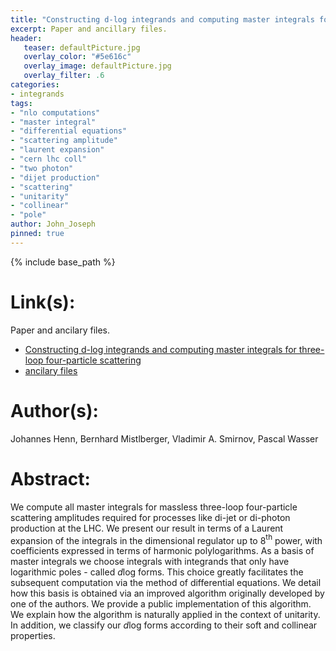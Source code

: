 ```yaml
---
title: "Constructing d-log integrands and computing master integrals for three-loop four-particle scattering"
excerpt: Paper and ancillary files.
header:
   teaser: defaultPicture.jpg
   overlay_color: "#5e616c"
   overlay_image: defaultPicture.jpg
   overlay_filter: .6
categories:
- integrands
tags:
- "nlo computations"
- "master integral"
- "differential equations"
- "scattering amplitude"
- "laurent expansion"
- "cern lhc coll"
- "two photon"
- "dijet production"
- "scattering"
- "unitarity"
- "collinear"
- "pole"
author: John_Joseph
pinned: true
---
```

{% include base_path %}

# Link(s):
Paper and ancilary files.
  * [Constructing d-log integrands and computing master integrals for three-loop four-particle scattering](https://arxiv.org/abs/2002.09492)
  * [ancilary files](https://arxiv.org/src/2002.09492/anc)

# Author(s):
Johannes Henn, Bernhard Mistlberger, Vladimir A. Smirnov, Pascal Wasser

# Abstract:
We compute all master integrals for massless three-loop four-particle scattering amplitudes required for processes like di-jet or di-photon production at the LHC. We present our result in terms of a Laurent expansion of the integrals in the dimensional regulator up to 8$^{\text{th}}$ power, with coefficients expressed in terms of harmonic polylogarithms. As a basis of master integrals we choose integrals with integrands that only have logarithmic poles - called $d$log forms. This choice greatly facilitates the subsequent computation via the method of differential equations. We detail how this basis is obtained via an improved algorithm originally developed by one of the authors. We provide a public implementation of this algorithm. We explain how the algorithm is naturally applied in the context of unitarity. In addition, we classify our $d$log forms according to their soft and collinear properties.